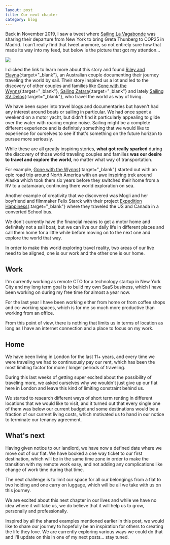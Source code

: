 ```yaml
---
layout: post
title: Our next chapter
category: blog
---
```


Back in November 2019, I saw a tweet where [Sailing La Vagabonde](https://sailing-lavagabonde.com) was sharing their departure from New York to bring Greta Thunberg to COP25 in Madrid. I can’t really find that tweet anymore, so not entirely sure how that made its way into my feed, but below is the picture that got my attention...

![](/assets/images/2020-02-02-our-next-chapter/sailing-la-vagabonde.jpg)

I clicked the link to learn more about this story and found [Riley and Elayna](https://sailing-lavagabonde.com){:target="_blank"}, an Australian couple documenting their journey traveling the world by sail. Their story inspired us a lot and led to the discovery of other couples and  families like [Gone with the Wynns](https://www.gonewiththewynns.com){:target="_blank"}, [Sailing Zatara](https://www.youtube.com/channel/UCNYlvlreZiRRHo_v5Nmrfow){:target="_blank"} and lately [Sailing SV Delos](https://www.youtube.com/channel/UCvLc83k5o11EIF1lEo0VmuQ){:target="_blank"}, who travel the world as way of living.

We have been super into travel blogs and documentaries but haven't had any interest around boats or sailing in particular. We had once spent a weekend on a motor yacht, but didn't find it particularly appealing to glide over the water with roaring engine noise. Sailing might be a complete different experience and is definitely something that we would like to experience for ourselves to see if that's something on the future horizon to pursue more seriously.

While these are all greatly inspiring stories, **what got really sparked** during the discovery of those world traveling couples and families **was our desire to travel and explore the world**, no matter what way of transportation.

For example, [Gone with the Wynns](https://www.gonewiththewynns.com){:target="_blank"} started out with an epic road trip around North America with an awe inspiring trek around Alaska which took them six years before they switched their home from a RV to a catamaran, continuing there world exploration on sea.

Another example of creativity that we discovered was Mogli and her boyfriend and filmmaker Felix Starck with their project [Expedition Happiness](https://www.mogliofficial.com/expedition%20happiness.html){:target="_blank"} where they traveled the US and Canada in a converted School bus.

We don't currently have the financial means to get a motor home and definitely not a sail boat, but we can live our daily life in different places and call them home for a little while before moving on to the next one and explore the world that way.

In order to make this world exploring travel reality, two areas of our live need to be aligned, one is our work and the other one is our home.

## Work
I'm currently working as remote CTO for a technology startup in New York City and my long term goal is to build my own SaaS business, which I have been working on during my free time for almost a year now.

For the last year I have been working either from home or from coffee shops and co-working spaces, which is for me so much more productive than working from an office.

From this point of view, there is nothing that limits us in terms of location as long as I have an internet connection and a place to focus on my work.

## Home
We have been living in London for the last 11+ years, and every time we were traveling we had to continuously pay our rent, which has been the most limiting factor for more / longer periods of traveling.

During this last weeks of getting super excited about the possibility of traveling more, we asked ourselves why we wouldn't just give up our flat here in London and leave this kind of limiting constraint behind us.

We started to research different ways of short term renting in different locations that we would like to visit, and it turned out that every single one of them was below our current budget and some destinations would be a fraction of our current living costs, which motivated us to hand in our notice to terminate our tenancy agreement.

## What's next
Having given notice to our landlord, we have now a defined date where we move out of our flat. We have booked a one way ticket to our first destination, which will be in the same time zone in order to make the transition with my remote work easy, and not adding any complications like change of work time during that time.

The next challenge is to limit our space for all our belongings from a flat to two holding and one carry on luggage, which will be all we take with us on this journey.

We are excited about this next chapter in our lives and while we have no idea where it will take us, we do believe that it will help us to grow, personally and professionally.

Inspired by all the shared examples mentioned earlier in this post, we would like to share our journey to hopefully be an inspiration for others to creating the life they love. We are currently exploring various ways we could do that and I'll  update on this in one of my next posts... stay tuned.